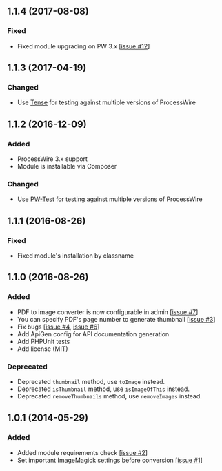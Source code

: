## 1.1.4 (2017-08-08)

### Fixed
- Fixed module upgrading on PW 3.x [[issue #12](https://github.com/uiii/ProcessWire-FieldtypePDF/issues/12)]

## 1.1.3 (2017-04-19)

### Changed
- Use [Tense](https://github.com/uiii/tense) for testing against multiple versions of ProcessWire

## 1.1.2 (2016-12-09)

### Added
- ProcessWire 3.x support
- Module is installable via Composer

### Changed
- Use [PW-Test](https://github.com/uiii/pw-test) for testing against multiple versions of ProcessWire

## 1.1.1 (2016-08-26)

### Fixed
- Fixed module's installation by classname

## 1.1.0 (2016-08-26)

### Added
- PDF to image converter is now configurable in admin [[issue #7](https://github.com/uiii/ProcessWire-FieldtypePDF/issues/7)]
- You can specify PDF's page number to generate thumbnail [[issue #3](https://github.com/uiii/ProcessWire-FieldtypePDF/issues/3)]
- Fix bugs [[issue #4](https://github.com/uiii/ProcessWire-FieldtypePDF/issues/4), [issue #6](https://github.com/uiii/ProcessWire-FieldtypePDF/issues/6)]
- Add ApiGen config for API documentation generation
- Add PHPUnit tests
- Add license (MIT)

### Deprecated
- Deprecated `thumbnail` method, use `toImage` instead.
- Deprecated `isThumbnail` method, use `isImageOfThis` instead.
- Deprecated `removeThumbnails` method, use `removeImages` instead.

## 1.0.1 (2014-05-29)

### Added
- Added module requirements check [[issue #2](https://github.com/uiii/ProcessWire-FieldtypePDF/issues/2)]
- Set important ImageMagick settings before conversion [[issue #1](https://github.com/uiii/ProcessWire-FieldtypePDF/issues/1)]